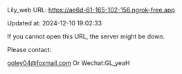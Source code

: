 Lily_web URL: https://ae6d-61-165-102-156.ngrok-free.app

Updated at: 2024-12-10 19:02:33

If you cannot open this URL, the server might be down.

Please contact: 

goley04@foxmail.com Or Wechat:GL_yeaH